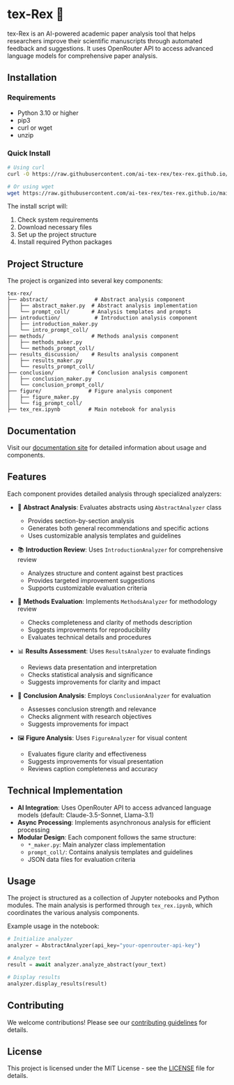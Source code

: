 # tex-Rex 🦖

tex-Rex is an AI-powered academic paper analysis tool that helps researchers improve their scientific manuscripts through automated feedback and suggestions. It uses OpenRouter API to access advanced language models for comprehensive paper analysis.

## Installation

### Requirements
- Python 3.10 or higher
- pip3
- curl or wget
- unzip

### Quick Install
```bash
# Using curl
curl -O https://raw.githubusercontent.com/ai-tex-rex/tex-rex.github.io/main/install.sh && chmod +x install.sh && ./install.sh

# Or using wget
wget https://raw.githubusercontent.com/ai-tex-rex/tex-rex.github.io/main/install.sh && chmod +x install.sh && ./install.sh
```

The install script will:
1. Check system requirements
2. Download necessary files
3. Set up the project structure
4. Install required Python packages

## Project Structure

The project is organized into several key components:

```
tex-rex/
├── abstract/               # Abstract analysis component
│   ├── abstract_maker.py  # Abstract analysis implementation
│   └── prompt_coll/       # Analysis templates and prompts
├── introduction/           # Introduction analysis component
│   ├── introduction_maker.py
│   └── intro_prompt_coll/
├── methods/               # Methods analysis component
│   ├── methods_maker.py
│   └── methods_prompt_coll/
├── results_discussion/    # Results analysis component
│   ├── results_maker.py
│   └── results_prompt_coll/
├── conclusion/            # Conclusion analysis component
│   ├── conclusion_maker.py
│   └── conclusion_prompt_coll/
├── figure/               # Figure analysis component
│   ├── figure_maker.py
│   └── fig_prompt_coll/
├── tex_rex.ipynb         # Main notebook for analysis
```

## Documentation

Visit our [documentation site](https://ai-tex-rex.github.io/tex-rex.github.io) for detailed information about usage and components.

## Features

Each component provides detailed analysis through specialized analyzers:

- 📝 **Abstract Analysis**: Evaluates abstracts using `AbstractAnalyzer` class
  - Provides section-by-section analysis
  - Generates both general recommendations and specific actions
  - Uses customizable analysis templates and guidelines

- 📚 **Introduction Review**: Uses `IntroductionAnalyzer` for comprehensive review
  - Analyzes structure and content against best practices
  - Provides targeted improvement suggestions
  - Supports customizable evaluation criteria

- 🧪 **Methods Evaluation**: Implements `MethodsAnalyzer` for methodology review
  - Checks completeness and clarity of methods description
  - Suggests improvements for reproducibility
  - Evaluates technical details and procedures

- 📊 **Results Assessment**: Uses `ResultsAnalyzer` to evaluate findings
  - Reviews data presentation and interpretation
  - Checks statistical analysis and significance
  - Suggests improvements for clarity and impact

- 🎯 **Conclusion Analysis**: Employs `ConclusionAnalyzer` for evaluation
  - Assesses conclusion strength and relevance
  - Checks alignment with research objectives
  - Suggests improvements for impact

- 🖼️ **Figure Analysis**: Uses `FigureAnalyzer` for visual content
  - Evaluates figure clarity and effectiveness
  - Suggests improvements for visual presentation
  - Reviews caption completeness and accuracy

## Technical Implementation

- **AI Integration**: Uses OpenRouter API to access advanced language models (default: Claude-3.5-Sonnet, Llama-3.1)
- **Async Processing**: Implements asynchronous analysis for efficient processing
- **Modular Design**: Each component follows the same structure:
  - `*_maker.py`: Main analyzer class implementation
  - `prompt_coll/`: Contains analysis templates and guidelines
  - JSON data files for evaluation criteria

## Usage

The project is structured as a collection of Jupyter notebooks and Python modules. The main analysis is performed through `tex_rex.ipynb`, which coordinates the various analysis components.

Example usage in the notebook:
```python
# Initialize analyzer
analyzer = AbstractAnalyzer(api_key="your-openrouter-api-key")

# Analyze text
result = await analyzer.analyze_abstract(your_text)

# Display results
analyzer.display_results(result)
```

## Contributing

We welcome contributions! Please see our [contributing guidelines](CONTRIBUTING.md) for details.

## License

This project is licensed under the MIT License - see the [LICENSE](LICENSE) file for details. 